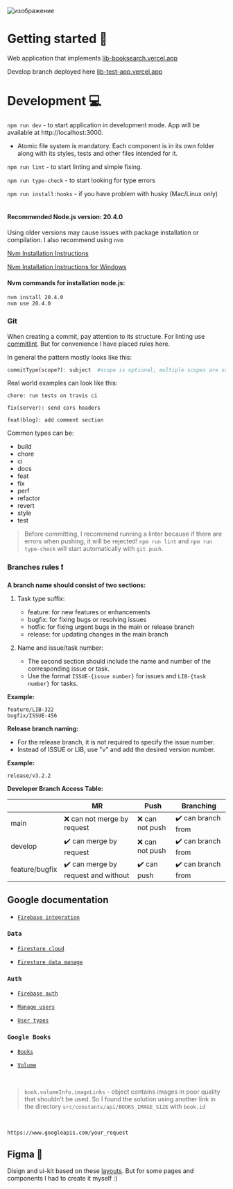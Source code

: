 ![изображение](https://github.com/r1zzrvk/lib-client-interface/assets/82266287/c9f72e6c-5203-4179-b289-b2eeff3978bf)


#  Getting started :wave:
Web application that implements [lib-booksearch.vercel.app](https://lib-booksearch.vercel.app/)

Develop branch deployed here [lib-test-app.vercel.app](https://lib-test-app.vercel.app/)
# Development :computer:
`npm run dev` - to start application in development mode. App will be available at http://localhost:3000. 
- Atomic file system is mandatory. Each component is in its own folder along with its styles, tests and other files intended for it.

`npm run lint` - to start linting and simple fixing.

`npm run type-check` - to start looking for type errors
 
`npm run install:hooks` - if you have problem with husky (Mac/Linux only)
<br/><br/>
#### Recommended Node.js version: 20.4.0
Using older versions may cause issues with package installation or compilation. I also recommend using `nvm`

[Nvm Installation Instructions](https://github.com/nvm-sh/nvm?tab=readme-ov-file#installing-and-updating)

[Nvm Installation Instructions for Windows](https://github.com/coreybutler/nvm-windows?tab=readme-ov-file#install-nvm-windows)

#### Nvm commands for installation node.js:

```
nvm install 20.4.0
nvm use 20.4.0
```

###  Git
When creating a commit, pay attention to its structure. For linting use [commitlint](https://github.com/conventional-changelog/commitlint). But for convenience I have placed rules here.

In general the pattern mostly looks like this:
```sh
commitType(scope?): subject  #scope is optional; multiple scopes are supported (current delimiter options: "/", "\" and ",")
```

Real world examples can look like this:

```
chore: run tests on travis ci
```

```
fix(server): send cors headers
```

```
feat(blog): add comment section
```
Common types can be:

  - build
  - chore
  - ci
  - docs
  - feat
  - fix
  - perf
  - refactor
  - revert
  - style
  - test

> Before committing, I recommend running a linter because if there are errors when pushing, it will be rejected! `npm run lint` and `npm run type-check` will start automatically with `git push`.

###  Branches rules :heavy_exclamation_mark:

**A branch name should consist of two sections:**

1. Task type suffix:

   - feature: for new features or enhancements
   - bugfix: for fixing bugs or resolving issues
   - hotfix: for fixing urgent bugs in the main or release branch
   - release: for updating changes in the main branch

2. Name and issue/task number:

   - The second section should include the name and number of the corresponding issue or task.
   - Use the format `ISSUE-{issue number}` for issues and `LIB-{task number}` for tasks.

**Example:**

```
feature/LIB-322
bugfix/ISSUE-456
```
**Release branch naming:**

   - For the release branch, it is not required to specify the issue number.
   - Instead of ISSUE or LIB, use "v" and add the desired version number.

**Example:**

```
release/v3.2.2
```

**Developer Branch Access Table:**

|                | MR           | Push       | Branching|
|----------------|--------------------|--------------|---------|
|main 				 |:x: can not merge by request|:x: can not push           | :heavy_check_mark: can branch from|
|develop         |:heavy_check_mark:	can merge by request   |:x: can not push         | :heavy_check_mark: can branch from|
|feature/bugfix  | :heavy_check_mark: can merge by request and without| :heavy_check_mark: can push | :heavy_check_mark: can branch from|

##  Google documentation

 - [`Firebase integration`](https://firebase.google.com/docs/web/setup#add-sdk-and-initialize)

### `Data`

 - [`Firestore cloud`](https://firebase.google.com/docs/firestore/query-data/get-data?hl=en&authuser=2)

 - [`Firestore data manage`](https://firebase.google.com/docs/firestore/manage-data/structure-data)

### `Auth`

 - [`Firebase auth`](https://firebase.google.com/docs/auth/web/firebaseui)

 - [`Manage users`](https://firebase.google.com/docs/auth/web/manage-users)

 - [`User types`](https://firebase.google.com/docs/reference/js/auth.user)

### `Google Books`

 - [`Books`](https://developers.google.com/books/docs/v1/getting_started)

 - [`Volume`](https://developers.google.com/books/docs/v1/reference/volumes#resource-representations)

<br>

> `book.volumeInfo.imageLinks` - object contains images in poor quality that shouldn't be used. So I found the solution using another link in the directory `src/constants/api/BOOKS_IMAGE_SIZE` with `book.id`

<br>

```
https://www.googleapis.com/your_request
```

##  Figma :art:

Disign and ui-kit based on these [layouts](https://www.figma.com/file/3KUeji625hyCsGa52g8MIB/Cosssy-%5BFurniture-store%5D-(Community)?type=design&node-id=451-965). But for some pages and components I had to create it myself :)



